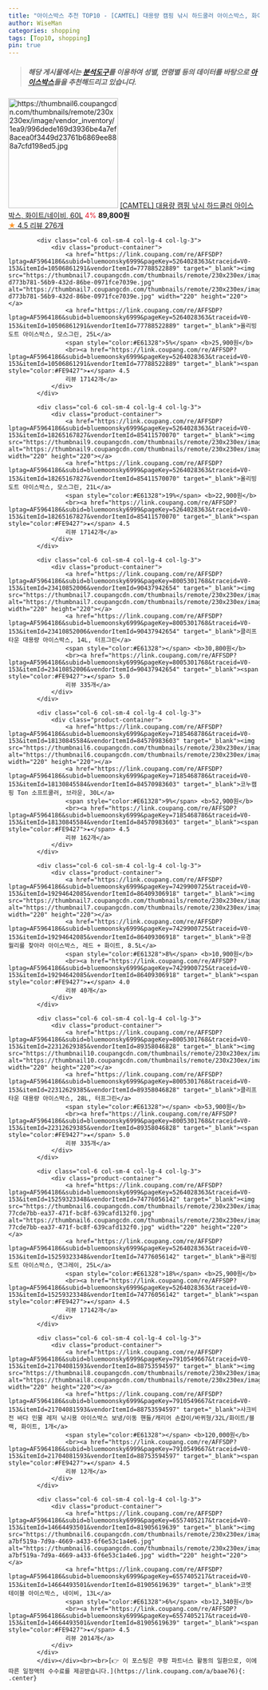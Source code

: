```yaml
---
title: "아이스박스 추천 TOP10 - [CAMTEL] 대용량 캠핑 낚시 하드쿨러 아이스박스, 화이트/네이비, 60L"
author: WiseMan
categories: shopping
tags: [Top10, shopping]
pin: true
---
```


> ##### 해당 게시물에서는 [**분석도구**](https://itemscout.io/)를 이용하여 **성별**, **연령별** 등의 데이터를 바탕으로 [**아이스박스**](https://link.coupang.com/a/baae76)들을 추천해드리고 있습니다.
<div class="container"><div class="row">
            <div class="col-6 col-sm-4 col-lg-4 col-lg-3">
                <div class="product-container">
                    <a href="https://link.coupang.com/re/AFFSDP?lptag=AF5964186&subid=bluemoonsky6999&pageKey=7645661233&traceid=V0-153&itemId=20328889534&vendorItemId=82126213390" target="_blank"><img src="https://thumbnail6.coupangcdn.com/thumbnails/remote/230x230ex/image/vendor_inventory/1ea9/996dede169d3936be4a7ef8acea0f3449d23761b6869ee888a7cfd198ed5.jpg" alt="https://thumbnail6.coupangcdn.com/thumbnails/remote/230x230ex/image/vendor_inventory/1ea9/996dede169d3936be4a7ef8acea0f3449d23761b6869ee888a7cfd198ed5.jpg" width="220" height="220"></a>
                    <a href="https://link.coupang.com/re/AFFSDP?lptag=AF5964186&subid=bluemoonsky6999&pageKey=7645661233&traceid=V0-153&itemId=20328889534&vendorItemId=82126213390" target="_blank">[CAMTEL] 대용량 캠핑 낚시 하드쿨러 아이스박스, 화이트/네이비, 60L</a>
                    <span style="color:#E61328">4%</span> <b>89,800원</b>
                    <br><a href="https://link.coupang.com/re/AFFSDP?lptag=AF5964186&subid=bluemoonsky6999&pageKey=7645661233&traceid=V0-153&itemId=20328889534&vendorItemId=82126213390" target="_blank"><span style="color:#FE9427">★</span> 4.5
                    리뷰 276개</a>
                </div>
            </div>
            
            <div class="col-6 col-sm-4 col-lg-4 col-lg-3">
                <div class="product-container">
                    <a href="https://link.coupang.com/re/AFFSDP?lptag=AF5964186&subid=bluemoonsky6999&pageKey=5264028363&traceid=V0-153&itemId=10506861291&vendorItemId=77788522889" target="_blank"><img src="https://thumbnail7.coupangcdn.com/thumbnails/remote/230x230ex/image/retail/images/1751600002860770-d773b781-56b9-432d-86be-0971fce7039e.jpg" alt="https://thumbnail7.coupangcdn.com/thumbnails/remote/230x230ex/image/retail/images/1751600002860770-d773b781-56b9-432d-86be-0971fce7039e.jpg" width="220" height="220"></a>
                    <a href="https://link.coupang.com/re/AFFSDP?lptag=AF5964186&subid=bluemoonsky6999&pageKey=5264028363&traceid=V0-153&itemId=10506861291&vendorItemId=77788522889" target="_blank">올리빙 도트 아이스박스, 모스그린, 25L</a>
                    <span style="color:#E61328">5%</span> <b>25,900원</b>
                    <br><a href="https://link.coupang.com/re/AFFSDP?lptag=AF5964186&subid=bluemoonsky6999&pageKey=5264028363&traceid=V0-153&itemId=10506861291&vendorItemId=77788522889" target="_blank"><span style="color:#FE9427">★</span> 4.5
                    리뷰 17142개</a>
                </div>
            </div>
            
            <div class="col-6 col-sm-4 col-lg-4 col-lg-3">
                <div class="product-container">
                    <a href="https://link.coupang.com/re/AFFSDP?lptag=AF5964186&subid=bluemoonsky6999&pageKey=5264028363&traceid=V0-153&itemId=18265167827&vendorItemId=85411570070" target="_blank"><img src="https://thumbnail9.coupangcdn.com/thumbnails/remote/230x230ex/image/rs_quotation_api/sc2dlvp5/932eff99aab14c559cc5877d635c96f9.jpg" alt="https://thumbnail9.coupangcdn.com/thumbnails/remote/230x230ex/image/rs_quotation_api/sc2dlvp5/932eff99aab14c559cc5877d635c96f9.jpg" width="220" height="220"></a>
                    <a href="https://link.coupang.com/re/AFFSDP?lptag=AF5964186&subid=bluemoonsky6999&pageKey=5264028363&traceid=V0-153&itemId=18265167827&vendorItemId=85411570070" target="_blank">올리빙 도트 아이스박스, 모스그린, 21L</a>
                    <span style="color:#E61328">19%</span> <b>22,900원</b>
                    <br><a href="https://link.coupang.com/re/AFFSDP?lptag=AF5964186&subid=bluemoonsky6999&pageKey=5264028363&traceid=V0-153&itemId=18265167827&vendorItemId=85411570070" target="_blank"><span style="color:#FE9427">★</span> 4.5
                    리뷰 17142개</a>
                </div>
            </div>
            
            <div class="col-6 col-sm-4 col-lg-4 col-lg-3">
                <div class="product-container">
                    <a href="https://link.coupang.com/re/AFFSDP?lptag=AF5964186&subid=bluemoonsky6999&pageKey=8005301768&traceid=V0-153&itemId=23410852006&vendorItemId=90437942654" target="_blank"><img src="https://thumbnail7.coupangcdn.com/thumbnails/remote/230x230ex/image/vendor_inventory/9945/5e713bb29689c7c30c194bd2ebb3e30e690dd35ad1d38b9dbf967970b823.jpg" alt="https://thumbnail7.coupangcdn.com/thumbnails/remote/230x230ex/image/vendor_inventory/9945/5e713bb29689c7c30c194bd2ebb3e30e690dd35ad1d38b9dbf967970b823.jpg" width="220" height="220"></a>
                    <a href="https://link.coupang.com/re/AFFSDP?lptag=AF5964186&subid=bluemoonsky6999&pageKey=8005301768&traceid=V0-153&itemId=23410852006&vendorItemId=90437942654" target="_blank">클리프타운 대용량 아이스박스, 14L, 터프그린</a>
                    <span style="color:#E61328"></span> <b>30,800원</b>
                    <br><a href="https://link.coupang.com/re/AFFSDP?lptag=AF5964186&subid=bluemoonsky6999&pageKey=8005301768&traceid=V0-153&itemId=23410852006&vendorItemId=90437942654" target="_blank"><span style="color:#FE9427">★</span> 5.0
                    리뷰 335개</a>
                </div>
            </div>
            
            <div class="col-6 col-sm-4 col-lg-4 col-lg-3">
                <div class="product-container">
                    <a href="https://link.coupang.com/re/AFFSDP?lptag=AF5964186&subid=bluemoonsky6999&pageKey=7185468786&traceid=V0-153&itemId=18130845584&vendorItemId=84570983603" target="_blank"><img src="https://thumbnail6.coupangcdn.com/thumbnails/remote/230x230ex/image/vendor_inventory/ec70/e621470e87f0d919390be05884e30a7543d94b561ca103b9d35bfd0d63aa.jpg" alt="https://thumbnail6.coupangcdn.com/thumbnails/remote/230x230ex/image/vendor_inventory/ec70/e621470e87f0d919390be05884e30a7543d94b561ca103b9d35bfd0d63aa.jpg" width="220" height="220"></a>
                    <a href="https://link.coupang.com/re/AFFSDP?lptag=AF5964186&subid=bluemoonsky6999&pageKey=7185468786&traceid=V0-153&itemId=18130845584&vendorItemId=84570983603" target="_blank">코누캠핑 Ton 소프트쿨러, 브라운, 30L</a>
                    <span style="color:#E61328">9%</span> <b>52,900원</b>
                    <br><a href="https://link.coupang.com/re/AFFSDP?lptag=AF5964186&subid=bluemoonsky6999&pageKey=7185468786&traceid=V0-153&itemId=18130845584&vendorItemId=84570983603" target="_blank"><span style="color:#FE9427">★</span> 4.5
                    리뷰 162개</a>
                </div>
            </div>
            
            <div class="col-6 col-sm-4 col-lg-4 col-lg-3">
                <div class="product-container">
                    <a href="https://link.coupang.com/re/AFFSDP?lptag=AF5964186&subid=bluemoonsky6999&pageKey=7429900725&traceid=V0-153&itemId=19294642085&vendorItemId=86409306918" target="_blank"><img src="https://thumbnail7.coupangcdn.com/thumbnails/remote/230x230ex/image/rs_quotation_api/srkivqpt/971bc160e1884b1c917cf00e0ae1df50.jpg" alt="https://thumbnail7.coupangcdn.com/thumbnails/remote/230x230ex/image/rs_quotation_api/srkivqpt/971bc160e1884b1c917cf00e0ae1df50.jpg" width="220" height="220"></a>
                    <a href="https://link.coupang.com/re/AFFSDP?lptag=AF5964186&subid=bluemoonsky6999&pageKey=7429900725&traceid=V0-153&itemId=19294642085&vendorItemId=86409306918" target="_blank">유경 월리를 찾아라 아이스박스, 레드 + 화이트, 8.5L</a>
                    <span style="color:#E61328">8%</span> <b>10,900원</b>
                    <br><a href="https://link.coupang.com/re/AFFSDP?lptag=AF5964186&subid=bluemoonsky6999&pageKey=7429900725&traceid=V0-153&itemId=19294642085&vendorItemId=86409306918" target="_blank"><span style="color:#FE9427">★</span> 4.0
                    리뷰 40개</a>
                </div>
            </div>
            
            <div class="col-6 col-sm-4 col-lg-4 col-lg-3">
                <div class="product-container">
                    <a href="https://link.coupang.com/re/AFFSDP?lptag=AF5964186&subid=bluemoonsky6999&pageKey=8005301768&traceid=V0-153&itemId=22312629385&vendorItemId=89358046828" target="_blank"><img src="https://thumbnail10.coupangcdn.com/thumbnails/remote/230x230ex/image/vendor_inventory/64bd/5775ebacba00784dc0dd82a61611d5bcccc11c36ec6c0f087b53b48444fa.png" alt="https://thumbnail10.coupangcdn.com/thumbnails/remote/230x230ex/image/vendor_inventory/64bd/5775ebacba00784dc0dd82a61611d5bcccc11c36ec6c0f087b53b48444fa.png" width="220" height="220"></a>
                    <a href="https://link.coupang.com/re/AFFSDP?lptag=AF5964186&subid=bluemoonsky6999&pageKey=8005301768&traceid=V0-153&itemId=22312629385&vendorItemId=89358046828" target="_blank">클리프타운 대용량 아이스박스, 28L, 터프그린</a>
                    <span style="color:#E61328"></span> <b>53,900원</b>
                    <br><a href="https://link.coupang.com/re/AFFSDP?lptag=AF5964186&subid=bluemoonsky6999&pageKey=8005301768&traceid=V0-153&itemId=22312629385&vendorItemId=89358046828" target="_blank"><span style="color:#FE9427">★</span> 5.0
                    리뷰 335개</a>
                </div>
            </div>
            
            <div class="col-6 col-sm-4 col-lg-4 col-lg-3">
                <div class="product-container">
                    <a href="https://link.coupang.com/re/AFFSDP?lptag=AF5964186&subid=bluemoonsky6999&pageKey=5264028363&traceid=V0-153&itemId=15259323348&vendorItemId=74776056142" target="_blank"><img src="https://thumbnail6.coupangcdn.com/thumbnails/remote/230x230ex/image/retail/images/231428527370105-77cde7bb-ea37-471f-bc8f-639cafd132f0.jpg" alt="https://thumbnail6.coupangcdn.com/thumbnails/remote/230x230ex/image/retail/images/231428527370105-77cde7bb-ea37-471f-bc8f-639cafd132f0.jpg" width="220" height="220"></a>
                    <a href="https://link.coupang.com/re/AFFSDP?lptag=AF5964186&subid=bluemoonsky6999&pageKey=5264028363&traceid=V0-153&itemId=15259323348&vendorItemId=74776056142" target="_blank">올리빙 도트 아이스박스, 연그레이, 25L</a>
                    <span style="color:#E61328">18%</span> <b>25,900원</b>
                    <br><a href="https://link.coupang.com/re/AFFSDP?lptag=AF5964186&subid=bluemoonsky6999&pageKey=5264028363&traceid=V0-153&itemId=15259323348&vendorItemId=74776056142" target="_blank"><span style="color:#FE9427">★</span> 4.5
                    리뷰 17142개</a>
                </div>
            </div>
            
            <div class="col-6 col-sm-4 col-lg-4 col-lg-3">
                <div class="product-container">
                    <a href="https://link.coupang.com/re/AFFSDP?lptag=AF5964186&subid=bluemoonsky6999&pageKey=7910549667&traceid=V0-153&itemId=21704081593&vendorItemId=88753594597" target="_blank"><img src="https://thumbnail8.coupangcdn.com/thumbnails/remote/230x230ex/image/vendor_inventory/8680/67b6776bfeb1ce625f8f1b09f5e0d9ca39ed26d60a2869021c93368a71de.jpg" alt="https://thumbnail8.coupangcdn.com/thumbnails/remote/230x230ex/image/vendor_inventory/8680/67b6776bfeb1ce625f8f1b09f5e0d9ca39ed26d60a2869021c93368a71de.jpg" width="220" height="220"></a>
                    <a href="https://link.coupang.com/re/AFFSDP?lptag=AF5964186&subid=bluemoonsky6999&pageKey=7910549667&traceid=V0-153&itemId=21704081593&vendorItemId=88753594597" target="_blank">샤크비전 바다 민물 레저 낚시용 아이스박스 보냉/이동 핸들/캐리어 손잡이/바퀴형/32L/화이트/블랙, 화이트, 1개</a>
                    <span style="color:#E61328"></span> <b>120,000원</b>
                    <br><a href="https://link.coupang.com/re/AFFSDP?lptag=AF5964186&subid=bluemoonsky6999&pageKey=7910549667&traceid=V0-153&itemId=21704081593&vendorItemId=88753594597" target="_blank"><span style="color:#FE9427">★</span> 4.5
                    리뷰 12개</a>
                </div>
            </div>
            
            <div class="col-6 col-sm-4 col-lg-4 col-lg-3">
                <div class="product-container">
                    <a href="https://link.coupang.com/re/AFFSDP?lptag=AF5964186&subid=bluemoonsky6999&pageKey=6557405217&traceid=V0-153&itemId=14664493501&vendorItemId=81905619639" target="_blank"><img src="https://thumbnail6.coupangcdn.com/thumbnails/remote/230x230ex/image/retail/images/8230524398812609-a7bf519a-7d9a-4669-a433-6f6e53c1a4e6.jpg" alt="https://thumbnail6.coupangcdn.com/thumbnails/remote/230x230ex/image/retail/images/8230524398812609-a7bf519a-7d9a-4669-a433-6f6e53c1a4e6.jpg" width="220" height="220"></a>
                    <a href="https://link.coupang.com/re/AFFSDP?lptag=AF5964186&subid=bluemoonsky6999&pageKey=6557405217&traceid=V0-153&itemId=14664493501&vendorItemId=81905619639" target="_blank">코멧 테이블 아이스박스, 네이비, 13L</a>
                    <span style="color:#E61328">6%</span> <b>12,340원</b>
                    <br><a href="https://link.coupang.com/re/AFFSDP?lptag=AF5964186&subid=bluemoonsky6999&pageKey=6557405217&traceid=V0-153&itemId=14664493501&vendorItemId=81905619639" target="_blank"><span style="color:#FE9427">★</span> 4.5
                    리뷰 2014개</a>
                </div>
            </div>
            </div></div><br><br>[👉 이 포스팅은 쿠팡 파트너스 활동의 일환으로, 이에 따른 일정액의 수수료를 제공받습니다.](https://link.coupang.com/a/baae76){: .center}